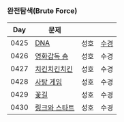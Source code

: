 ### 완전탐색(Brute Force)

| Day  | 문제                                                   |      |                              |
| ---- | ------------------------------------------------------ | ---- | ---------------------------- |
| 0425 | [DNA](https://www.acmicpc.net/problem/1969)            | 성호 | [수경](0425/1969_0425_sk.js) |
| 0426 | [영화감독 숌](https://www.acmicpc.net/problem/1436)    | 성호 | 수경                         |
| 0427 | [치킨치킨치킨](https://www.acmicpc.net/problem/16439)  | 성호 | 수경                         |
| 0428 | [사탕 게임](https://www.acmicpc.net/problem/3085)      | 성호 | 수경                         |
| 0429 | [꽃길](https://www.acmicpc.net/problem/14620)          | 성호 | 수경                         |
| 0430 | [링크와 스타트](https://www.acmicpc.net/problem/15661) | 성호 | 수경                         |
